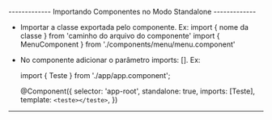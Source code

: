------------- Importando Componentes no Modo Standalone -------------

- Importar a classe exportada pelo componente. Ex:
    import { nome da classe } from 'caminho do arquivo do componente'
    import { MenuComponent } from './components/menu/menu.component'
- No componente adicionar o parâmetro imports: []. Ex:

    import { Teste } from './app/app.component';

    @Component({
    selector: 'app-root',
    standalone: true,
    imports: [Teste],
    template: `
        <teste></teste>
    `,
    })

--------------------------------------------------